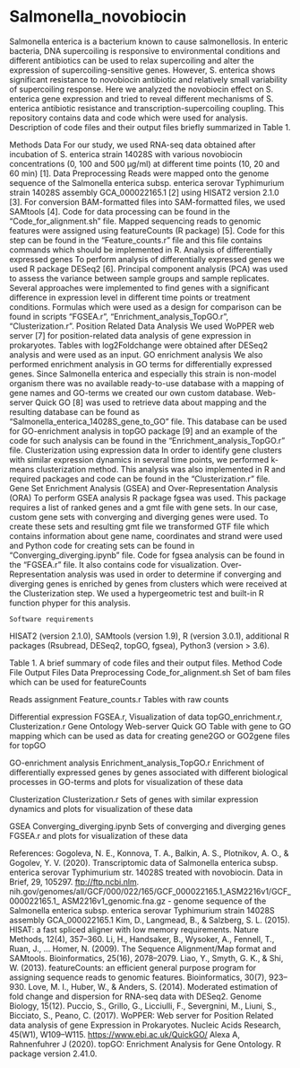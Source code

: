 # Salmonella_novobiocin

Salmonella enterica is a bacterium known to cause salmonellosis. In enteric bacteria, DNA supercoiling is responsive to environmental conditions and different antibiotics can be used to relax supercoiling and alter the expression of supercoiling-sensitive genes. However, S. enterica shows significant resistance to novobiocin antibiotic and relatively small variability of supercoiling response.
Here we analyzed the novobiocin effect on S. enterica gene expression and tried to reveal different mechanisms of S. enterica antibiotic resistance and transcription-supercoiling coupling.
	This repository contains data and code which were used for analysis. Description of code files and their output files briefly summarized in Table 1.


Methods
	Data
For our study, we used RNA-seq data obtained after incubation of S. enterica strain 14028S with various novobiocin concentrations (0, 100 and 500 μg/ml) at different time points (10, 20 and 60 min) [1].
	Data Preprocessing
Reads were mapped onto the genome sequence of the Salmonella enterica subsp. enterica serovar Typhimurium strain 14028S assembly GCA_000022165.1 [2] using HISAT2 version 2.1.0 [3]. For conversion BAM-formatted files into SAM-formatted files, we used SAMtools [4]. Code for data processing can be found in the “Code_for_alignment.sh” file.
Mapped sequencing reads to genomic features were assigned using featureCounts (R package) [5]. Code for this step can be found in the “Feature_counts.r” file and this file contains commands which should be implemented in R.
	Analysis of differentially expressed genes
To perform analysis of differentially expressed genes we used R package DESeq2 [6].
Principal component analysis (PCA) was used to assess the variance between sample groups and sample replicates. Several approaches were implemented to find genes with a significant difference in expression level in different time points or treatment conditions. Formulas which were used as a design for comparison can be found in scripts “FGSEA.r”, “Enrichment_analysis_TopGO.r”, “Clusterization.r”. 
	Position Related Data Analysis
We used WoPPER web server [7] for position-related data analysis of gene expression in prokaryotes. Tables with log2Foldchange were obtained after DESeq2 analysis and were used as an input.
	GO enrichment analysis
We also performed enrichment analysis in GO terms for differentially expressed genes. Since Salmonella enterica and especially this strain is non-model organism there was no available ready-to-use database with a mapping of gene names and GO-terms we created our own custom database. Web-server Quick GO [8] was used to retrieve data about mapping and the resulting database can be found as “Salmonella_enterica_14028S_gene_to_GO” file.
This database can be used for GO-enrichment analysis in topGO package  [9] and an example of the code for such analysis can be found in the “Enrichment_analysis_TopGO.r” file.
	Clusterization using expression data
In order to identify gene clusters with similar expression dynamics in several time points, we performed k-means clusterization method. This analysis was also implemented in R and required packages and code can be found in the “Сlusterization.r” file. 
Gene Set Enrichment Analysis (GSEA) and Over-Representation Analysis (ORA)
To perform GSEA analysis R package fgsea was used. This package requires a list of ranked genes and a gmt file with gene sets. In our case, custom gene sets with converging and diverging genes were used. To create these sets and resulting gmt file we transformed GTF file which contains information about gene name, coordinates and strand were used and Python code for creating sets can be found in “Converging_diverging.ipynb” file. 
Code for fgsea analysis can be found in the “FGSEA.r” file. It also contains code for visualization.
Over-Representation analysis was used in order to determine if converging and diverging genes is enriched by genes from clusters which were received at the Clusterization step. We used a hypergeometric test and built-in R function phyper for this analysis. 
 
	Software requirements
HISAT2 (version 2.1.0), SAMtools (version 1.9), R (version 3.0.1), additional R packages (Rsubread, DESeq2, topGO, fgsea), Python3 (version > 3.6). 

Table 1. A brief summary of code files and their output files.
Method                            Code File                                   Output Files
Data Preprocessing          Code_for_alignment.sh       Set of bam files which can be used for featureCounts

Reads assignment              Feature_counts.r                            Tables with raw counts

Differential expression             FGSEA.r,                              Visualization of data
                              topGO_enrichment.r,
                                Clusterization.r
Gene Ontology                  Web-server Quick GO                 Table with gene to GO mapping which 
                                                                    can be used as data for creating
                                                                    gene2GO or GO2gene files for topGO
                                                                    
GO-enrichment analysis    Enrichment_analysis_TopGO.r             Enrichment of differentially expressed 
                                                                  genes by genes associated with different 
                                                                  biological processes in GO-terms and plots 
                                                                      for visualization of these data
                                                                      
Clusterization                Сlusterization.r                    Sets of genes with similar expression
                                                                    dynamics and plots for visualization
                                                                                of these data
                                                                                
GSEA                      Converging_diverging.ipynb              Sets of converging and diverging genes
                                      FGSEA.r                   and plots for visualization of these data




References:
Gogoleva, N. E., Konnova, T. A., Balkin, A. S., Plotnikov, A. O., & Gogolev, Y. V. (2020). Transcriptomic data of Salmonella enterica subsp. enterica serovar Typhimurium str. 14028S treated with novobiocin. Data in Brief, 29, 105297.
ftp://ftp.ncbi.nlm. nih.gov/genomes/all/GCF/000/022/165/GCF_000022165.1_ASM2216v1/GCF_000022165.1_ ASM2216v1_genomic.fna.gz - genome sequence of the Salmonella enterica subsp. enterica serovar Typhimurium strain 14028S assembly GCA_000022165.1
Kim, D., Langmead, B., & Salzberg, S. L. (2015). HISAT: a fast spliced aligner with low memory requirements. Nature Methods, 12(4), 357–360.
Li, H., Handsaker, B., Wysoker, A., Fennell, T., Ruan, J., … Homer, N. (2009). The Sequence Alignment/Map format and SAMtools. Bioinformatics, 25(16), 2078–2079.
Liao, Y., Smyth, G. K., & Shi, W. (2013). featureCounts: an efficient general purpose program for assigning sequence reads to genomic features. Bioinformatics, 30(7), 923–930.
Love, M. I., Huber, W., & Anders, S. (2014). Moderated estimation of fold change and dispersion for RNA-seq data with DESeq2. Genome Biology, 15(12).
Puccio, S., Grillo, G., Licciulli, F., Severgnini, M., Liuni, S., Bicciato, S., Peano, C. (2017). WoPPER: Web server for Position Related data analysis of gene Expression in Prokaryotes. Nucleic Acids Research, 45(W1), W109–W115.
https://www.ebi.ac.uk/QuickGO/
Alexa A, Rahnenfuhrer J (2020). topGO: Enrichment Analysis for Gene Ontology. R package version 2.41.0.


